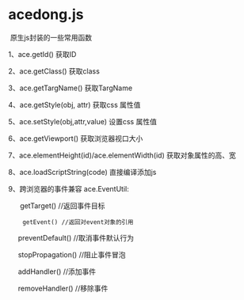 # acedong.js

  原生js封装的一些常用函数
  
  1、ace.getId() 获取ID
  
  2、ace.getClass() 获取class
  
  3、ace.getTargName() 获取TargName
  
  4、ace.getStyle(obj, attr) 获取css 属性值
  
  5、ace.setStyle(obj,attr,value) 设置css 属性值
  
  6、ace.getViewport() 获取浏览器视口大小
  
  7、ace.elementHeight(id)/ace.elementWidth(id) 获取对象属性的高、宽
  
  8、ace.loadScriptString(code) 直接编译添加js
  
  9、跨浏览器的事件兼容
      ace.EventUtil:
      
        getTarget() //返回事件目标
        
        getEvent() //返回对event对象的引用
      
        preventDefault()  //取消事件默认行为
      
        stopPropagation() //阻止事件冒泡
      
        addHandler()  //添加事件
      
        removeHandler() //移除事件
      
  
